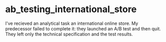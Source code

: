 # ab_testing_international_store

I've recieved an analytical task an international online store. My predecessor failed to complete it: they launched an A/B test and then quit. They left only the technical specification and the test results.
